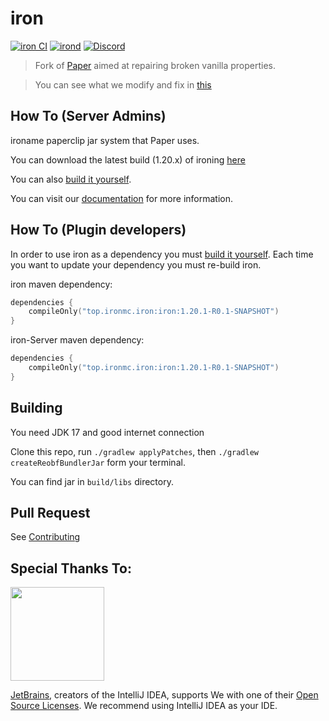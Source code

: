 iron 
===========

[![iron CI](https://github.com/ironMC/iron/actions/workflows/iron.yml/badge.svg)](https://github.com/ironMC/iron/actions/workflows/iron.yml)
[![irond](https://img.shields.io/github/downloads/ironMC/iron/total?color=0&logo=github)](https://github.com/ironMC/iron/releases/latest)
[![Discord](https://badgen.net/discord/online-members/qwThQDNTEv?icon=discord&label=Discord&list=what)](https://discord.gg/qwThQDNTEv)


> Fork of [Paper](https://github.com/PaperMC/Paper) aimed at repairing broken vanilla properties.

> You can see what we modify and fix in [this](https://github.com/iron/ironb/master/docs/MODIFICATION.md)

## How To (Server Admins)
ironame paperclip jar system that Paper uses.

You can download the latest build (1.20.x) of ironing [here](https://github.com/IronMC/Iron/releases/latest)

You can also [build it yourself](https://github.com/ironMC/iron#building).

You can visit our [documentation](https://docs.iron.top/iron) for more information.

## How To (Plugin developers)
In order to use iron as a dependency you must [build it yourself](https://github.com/IronMC/iron#building).
Each time you want to update your dependency you must re-build iron.

iron maven dependency:
```kotlin
dependencies {
    compileOnly("top.ironmc.iron:iron:1.20.1-R0.1-SNAPSHOT")
}
 ```

iron-Server maven dependency:
```kotlin
dependencies {
    compileOnly("top.ironmc.iron:iron:1.20.1-R0.1-SNAPSHOT")
}
 ```

## Building

You need JDK 17 and good internet connection

Clone this repo, run `./gradlew applyPatches`, then `./gradlew createReobfBundlerJar` form your terminal.  

You can find jar in `build/libs` directory.

## Pull Request

See [Contributing](https://github.com/ironMC/ironb/master/docs/CONTRIBUTING.md)

## Special Thanks To:

[<img src="https://user-images.githubusercontent.com/21148213/121807008-8ffc6700-cc52-11eb-96a7-2f6f260f8fda.png" alt="" width="150">](https://www.jetbrains.com)

[JetBrains](https://www.jetbrains.com/), creators of the IntelliJ IDEA, supports We with one of their [Open Source Licenses](https://www.jetbrains.com/opensource/). We recommend using IntelliJ IDEA as your IDE.


